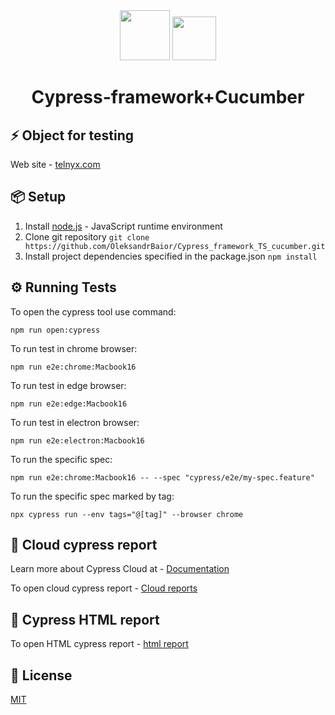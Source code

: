 <div align="center"> 
<img <img src="https://static-00.iconduck.com/assets.00/cypress-icon-2048x2045-rgul477b.png" width="80"/>
<img <img src="https://brandslogos.com/wp-content/uploads/images/cucumber-logo.png" width="70"/>

 <h1>Cypress-framework+Cucumber</h1>
</div>

## ⚡️ Object for testing

Web site - [telnyx.com](https://telnyx.com/)

## 📦 Setup

1. Install [node.js](https://nodejs.org/en/) - JavaScript runtime environment
2. Clone git repository `git clone https://github.com/OleksandrBaior/Cypress_framework_TS_cucumber.git`
3. Install project dependencies specified in the package.json `npm install`

## ⚙️ Running Tests

To open the cypress tool use command:

```
npm run open:cypress
```

To run test in chrome browser:

```
npm run e2e:chrome:Macbook16
```

To run test in edge browser:

```
npm run e2e:edge:Macbook16
```

To run test in electron browser:

```
npm run e2e:electron:Macbook16
```

To run the specific spec:

```
npm run e2e:chrome:Macbook16 -- --spec "cypress/e2e/my-spec.feature"
```

To run the specific spec marked by tag:

```
npx cypress run --env tags="@[tag]" --browser chrome
```

## 📝 Cloud cypress report

Learn more about Cypress Cloud at - [Documentation](https://docs.cypress.io/guides/overview/why-cypress)

To open cloud cypress report - [Cloud reports](https://cloud.cypress.io/projects/paqboc/runs?branches=%5B%5D&committers=%5B%5D&flaky=%5B%5D&page=1&status=%5B%5D&tags=%5B%5D&tagsMatch=ANY&timeRange=%7B%22startDate%22%3A%222023-05-10%22%2C%22endDate%22%3A%222024-05-09%22%7D)

## 📜 Cypress HTML report

To open HTML cypress report - [html report](https://oleksandrbaior.github.io/Cypress_framework_TS_cucumber/)

## 🔑 License

[MIT](https://github.com/OleksandrBaior/Cypress_TS_cucumber?tab=MIT-1-ov-file)
